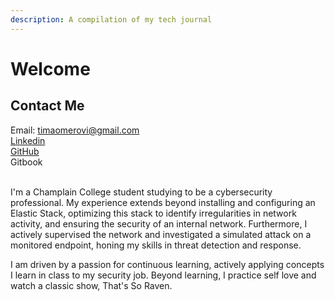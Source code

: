 ```yaml
---
description: A compilation of my tech journal
---
```


# Welcome

## Contact Me

Email: timaomerovi@gmail.com\
[Linkedin](https://www.linkedin.com/in/fatima-omerovic/)\
[GitHub](https://github.com/FatimaOmerovic)\
Gitbook

\
I'm a Champlain College student studying to be a cybersecurity professional. My experience extends beyond installing and configuring an Elastic Stack, optimizing this stack to identify irregularities in network activity, and ensuring the security of an internal network. Furthermore, I actively supervised the network and investigated a simulated attack on a monitored endpoint, honing my skills in threat detection and response.

I am driven by a passion for continuous learning, actively applying concepts I learn in class to my security job. Beyond learning, I practice self love and watch a classic show, That's So Raven.
